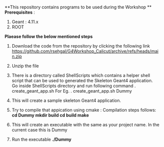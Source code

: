 **This repository contains programs to be used during the Workshop
**
**Prerequisites** : 
1) Geant :  4.11.x
2) ROOT

**Plaease follow the below mentioned steps**
1) Download the code from the repository by clicking the following link
   https://github.com/rsehgal/G4Workshop_Calicut/archive/refs/heads/main.zip

2) Unzip the file
 
3) There is a directory called ShellScripts which contains a helper shell script that can be used to generated the Skeleton Geant4 application.
   Go inside ShellScripts directory and run following command
   . create_geant_app.sh <projectName>
   For Eg.
   . create_geant_app.sh Dummy

4) This will create a sample skeleton Geant4 application.

5) Try to compile that appication using cmake : Compilation steps follows:
   **cd Dummy
   mkdir build
   cd build
   make**

6) This will create an executable with the same as your project name.
   In the current case this is Dummy

7) Run the executable
   **./Dummy**
   
